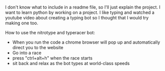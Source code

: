 I don't know what to include in a readme file, so I'll just explain the project. I want to learn python by working on a project. I like typing and watched a youtube video about creating a typing bot so I thought that I would try making one too.

How to use the nitrotype and typeracer bot:
* When you run the code a chrome browser will pop up and automatically direct you to the website
* Go into a race
* press "ctrl+alt+h" when the race starts
* sit back and relax as the bot types at world-class speeds
